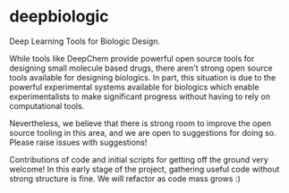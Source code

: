 # deepbiologic
Deep Learning Tools for Biologic Design.

While tools like DeepChem provide powerful open source tools for designing small molecule based drugs, there aren't strong open source tools available for designing biologics. In part, this situation is due to the powerful experimental systems available for biologics which enable experimentalists to make significant progress without having to rely on computational tools.

Nevertheless, we believe that there is strong room to improve the open source tooling in this area, and we are open to suggestions for doing so. Please raise issues with suggestions!

Contributions of code and initial scripts for getting off the ground very welcome! In this early stage of the project, gathering useful code without strong structure is fine. We will refactor as code mass grows :)
